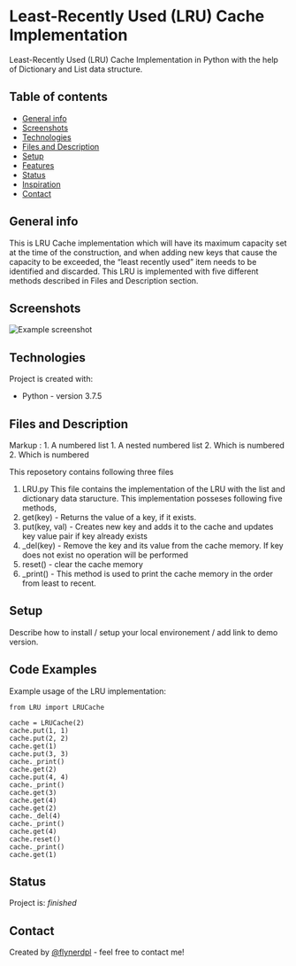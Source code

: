 # Least-Recently Used (LRU) Cache Implementation
Least-Recently Used (LRU) Cache Implementation in Python with the help of Dictionary and List data structure.

## Table of contents
* [General info](#general-info)
* [Screenshots](#screenshots)
* [Technologies](#technologies)
* [Files and Description](#Files-and-Description)
* [Setup](#setup)
* [Features](#features)
* [Status](#status)
* [Inspiration](#inspiration)
* [Contact](#contact)

## General info
This is LRU Cache implementation which will have its maximum capacity set at the time of the construction, and when adding new keys that cause the capacity to be exceeded, the “least recently used” item needs to be identified and discarded. This LRU is implemented with five different methods described in Files and Description section.

## Screenshots
![Example screenshot](./img/screenshot.png)

## Technologies
Project is created with:
* Python - version 3.7.5

## Files and Description
 Markup : 1. A numbered list
              1. A nested numbered list
              2. Which is numbered
          2. Which is numbered
          
          
This reposetory contains following three files
1. LRU.py
This file contains the implementation of the LRU with the list and dictionary data staructure. This implementation posseses following five methods,
1. get(key) - Returns the value of a key, if it exists.
2. put(key, val) - Creates new key and adds it to the cache and updates key value pair if key already exists
3. _del(key) - Remove the key and its value from the cache memory. If key does not exist no operation will be performed
4. reset() - clear the cache memory
5. _print() - This method is used to print the cache memory in the order from least to recent.

## Setup
Describe how to install / setup your local environement / add link to demo version.

## Code Examples
Example usage of the LRU implementation:
```
from LRU import LRUCache

cache = LRUCache(2)
cache.put(1, 1)
cache.put(2, 2)
cache.get(1)
cache.put(3, 3)
cache._print()
cache.get(2)
cache.put(4, 4)
cache._print()
cache.get(3)
cache.get(4)
cache.get(2)
cache._del(4)
cache._print()
cache.get(4)
cache.reset()
cache._print()
cache.get(1)
```

## Status
Project is: _finished_

## Contact
Created by [@flynerdpl](https://www.flynerd.pl/) - feel free to contact me!



 
